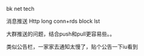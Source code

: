 bk net tech 

消息推送 Http long conn+rds block lst


大群推送的问题，结合push和pull更容易些。。

类似公告栏，一家家去通知太慢了，贴个公告一下iu看到